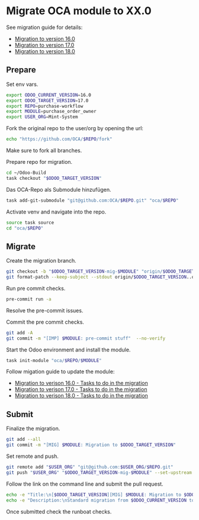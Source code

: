 # Migrate OCA module to XX.0

See migration guide for details:

- [Migration to version 16.0](https://github.com/OCA/maintainer-tools/wiki/Migration-to-version-16.0)
- [Migration to version 17.0](https://github.com/OCA/maintainer-tools/wiki/Migration-to-version-17.0)
- [Migration to version 18.0](https://github.com/OCA/maintainer-tools/wiki/Migration-to-version-18.0)

## Prepare

Set env vars.

```bash
export ODOO_CURRENT_VERSION=16.0
export ODOO_TARGET_VERSION=17.0
export REPO=purchase-workflow
export MODULE=purchase_order_owner
export USER_ORG=Mint-System
```

Fork the original repo to the user/org by opening the url:

```bash
echo "https://github.com/OCA/$REPO/fork"
```

Make sure to fork all branches.

Prepare repo for migration.

```bash
cd ~/Odoo-Build
task checkout "$ODOO_TARGET_VERSION"
```

Das OCA-Repo als Submodule hinzufügen.

```bash
task add-git-submodule "git@github.com:OCA/$REPO.git" "oca/$REPO"
```

Activate venv and navigate into the repo.

```bash
source task source
cd "oca/$REPO"
```

## Migrate

Create the migration branch.

```bash
git checkout -b "$ODOO_TARGET_VERSION-mig-$MODULE" "origin/$ODOO_TARGET_VERSION"
git format-patch --keep-subject --stdout origin/$ODOO_TARGET_VERSION..origin/$ODOO_CURRENT_VERSION -- $MODULE | git am -3 --keep
```

Run pre commit checks.

```bash
pre-commit run -a
```

Resolve the pre-commit issues.

Commit the pre commit checks.

```bash
git add -A
git commit -m "[IMP] $MODULE: pre-commit stuff"  --no-verify
```

Start the Odoo environment and install the module.

```bash
task init-module "oca/$REPO/$MODULE"
```

Follow migation guide to update the module:

- [Migration to verison 16.0 - Tasks to do in the migration](https://github.com/OCA/maintainer-tools/wiki/Migration-to-version-16.0#tasks-to-do-in-the-migration)
- [Migration to verison 17.0 - Tasks to do in the migration](https://github.com/OCA/maintainer-tools/wiki/Migration-to-version-17.0#tasks-to-do-in-the-migration)
- [Migration to verison 18.0 - Tasks to do in the migration](https://github.com/OCA/maintainer-tools/wiki/Migration-to-version-18.0#tasks-to-do-in-the-migration)

## Submit

Finalize the migration.

```bash
git add --all
git commit -m "[MIG] $MODULE: Migration to $ODOO_TARGET_VERSION"
```

Set remote and push.

```bash
git remote add "$USER_ORG" "git@github.com:$USER_ORG/$REPO.git"
git push "$USER_ORG" "$ODOO_TARGET_VERSION-mig-$MODULE" --set-upstream
```

Follow the link on the command line and submit the pull request.

```bash
echo -e "Title:\n[$ODOO_TARGET_VERSION][MIG] $MODULE: Migration to $ODOO_TARGET_VERSION"
echo -e "Description:\nStandard migration from $ODOO_CURRENT_VERSION to $ODOO_TARGET_VERSION."
```

Once submitted check the runboat checks.
